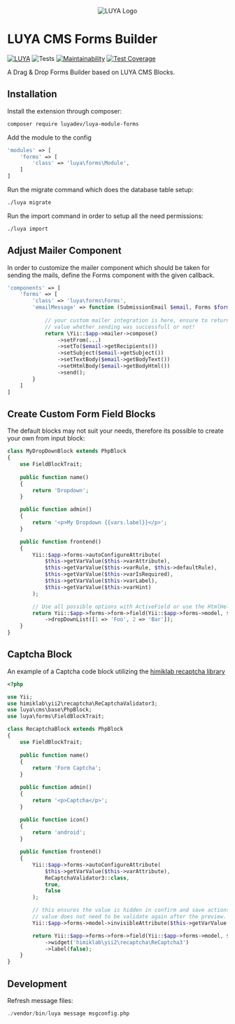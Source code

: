 <p align="center">
  <img src="https://raw.githubusercontent.com/luyadev/luya/master/docs/logo/luya-logo-0.2x.png" alt="LUYA Logo"/>
</p>

# LUYA CMS Forms Builder

[![LUYA](https://img.shields.io/badge/Powered%20by-LUYA-brightgreen.svg)](https://luya.io)
![Tests](https://github.com/luyadev/luya-module-forms/workflows/Tests/badge.svg)
[![Maintainability](https://api.codeclimate.com/v1/badges/41f50ebcd7330406bcc4/maintainability)](https://codeclimate.com/github/luyadev/luya-module-forms/maintainability)
[![Test Coverage](https://api.codeclimate.com/v1/badges/41f50ebcd7330406bcc4/test_coverage)](https://codeclimate.com/github/luyadev/luya-module-forms/test_coverage)

A Drag & Drop Forms Builder based on LUYA CMS Blocks.

## Installation

Install the extension through composer:

```sh
composer require luyadev/luya-module-forms
```

Add the module to the config

```php
'modules' => [
    'forms' => [
        'class' => 'luya\forms\Module',
    ]
]
```

Run the migrate command which does the database table setup:

```sh
./luya migrate
```

Run the import command in order to setup all the need permissions:

```sh
./luya import
```

## Adjust Mailer Component

In order to customize the mailer component which should be taken for sending the mails, define the Forms component with the given callback.

```php
'components' => [
    'forms' => [
        'class' => 'luya\forms\Forms',
        'emailMessage' => function (SubmissionEmail $email, Forms $form) {
        
            // your custom mailer integration is here, ensure to return a boolean
            // value whether sending was successfull or not!    
            return \Yii::$app->mailer->compose()
                ->setFrom(...)
                ->setTo($email->getRecipients())
                ->setSubject($email->getSubject())
                ->setTextBody($email->getBodyText())
                ->setHtmlBody($email->getBodyHtml())
                ->send();
        }
    ]
]
```

## Create Custom Form Field Blocks

The default blocks may not suit your needs, therefore its possible to create your own from input block:

```php
class MyDropDownBlock extends PhpBlock
{
    use FieldBlockTrait;
    
    public function name()
    {
        return 'Dropdown';
    }

    public function admin()
    {
        return '<p>My Dropdown {{vars.label}}</p>';
    }

    public function frontend()
    {
        Yii::$app->forms->autoConfigureAttribute(
            $this->getVarValue($this->varAttribute),
            $this->getVarValue($this->varRule, $this->defaultRule), 
            $this->getVarValue($this->varIsRequired),
            $this->getVarValue($this->varLabel),
            $this->getVarValue($this->varHint)
        );

        // Use all possible options with ActiveField or use the HtmlHelper
        return Yii::$app->forms->form->field(Yii::$app->forms->model, $this->getVarValue($this->varAttribute))
            ->dropDownList([1 => 'Foo', 2 => 'Bar']);
    }
}
```

## Captcha Block

An example of a Captcha code block utilizing the [himiklab recaptcha library](https://github.com/himiklab/yii2-recaptcha-widget)

```php
<?php

use Yii;
use himiklab\yii2\recaptcha\ReCaptchaValidator3;
use luya\cms\base\PhpBlock;
use luya\forms\FieldBlockTrait;

class RecaptchaBlock extends PhpBlock
{
    use FieldBlockTrait;
    
    public function name()
    {
        return 'Form Captcha';
    }

    public function admin()
    {
        return '<p>Captcha</p>';
    }

    public function icon()
    {
        return 'android';
    }

    public function frontend()
    {
        Yii::$app->forms->autoConfigureAttribute(
            $this->getVarValue($this->varAttribute),
            ReCaptchaValidator3::class, 
            true,
            false
        );

        // this ensures the value is hidden in confirm and save actions, and also ensure the attribute
        // value does not need to be validate again after the preview.
        Yii::$app->forms->model->invisibleAttribute($this->getVarValue($this->varAttribute));

        return Yii::$app->forms->form->field(Yii::$app->forms->model, $this->getVarValue($this->varAttribute))
            ->widget('himiklab\yii2\recaptcha\ReCaptcha3')
            ->label(false);
    }
}
```

## Development

Refresh message files:

```php
./vendor/bin/luya message msgconfig.php 
```
